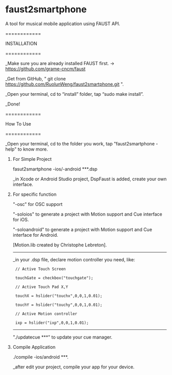 # faust2smartphone
A tool for musical mobile application using FAUST API.

============

INSTALLATION

============

_Make sure you are already installed FAUST first. -> https://github.com/grame-cncm/faust

_Get from GitHub, " git clone https://github.com/RuolunWeng/faust2smartphone.git ".
 
_Open your terminal, cd to “install” folder, tap “sudo make install”.

_Done!


============

How To Use

============

_Open your terminal, cd to the folder you work, tap "faust2smartphone -help" to know more.


1) For Simple Project

    fasut2smartphone -ios/-android ***.dsp
   
   _in Xcode or Android Studio project, DspFaust is added, create your own interface. 

2) For specific function

    "-osc" for OSC support
    
    "-soloios" to generate a project with Motion support and Cue interface for iOS.

    "-soloandroid" to generate a project with Motion support and Cue interface for Android.

    [Motion.lib created by Christophe Lebreton].

    --------------------------------------------------------------

    _in your .dsp file, declare motion controller you need, like:
        
        // Active Touch Screen

        touchGate = checkbox("touchgate");

        // Active Touch Pad X,Y

        touchX = hslider("touchx",0,0,1,0.01);

        touchY = hslider("touchy",0,0,1,0.01);

        // Active Motion controller

        ixp = hslider("ixp",0,0,1,0.01);

    -------------------------------------------------------------

    "./updatecue ***" to update your cue manager.
    
3) Compile Application
    
    ./compile -ios/android ***.

    _after edit your project, compile your app for your device.


